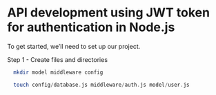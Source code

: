 # API development using JWT token for authentication in Node.js

To get started, we’ll need to set up our project.


Step 1 - Create files and directories

```php
  mkdir model middleware config

  touch config/database.js middleware/auth.js model/user.js
```
